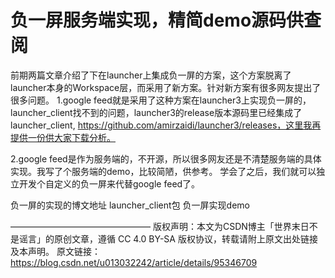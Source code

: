 # 负一屏服务端实现，精简demo源码供查阅
前期两篇文章介绍了下在launcher上集成负一屏的方案，这个方案脱离了launcher本身的Workspace层，而采用了新方案。针对新方案有很多网友提出了很多问题。
1.google feed就是采用了这种方案在launcher3上实现负一屏的，launcher_client找不到的问题，launcher3的release版本源码里已经集成了launcher_client, https://github.com/amirzaidi/launcher3/releases，这里我再提供一份供大家下载分析。

2.google feed是作为服务端的，不开源，所以很多网友还是不清楚服务端的具体实现。我写了个服务端的demo，比较简陋，供参考。
学会了之后，我们就可以独立开发个自定义的负一屏来代替google feed了。

负一屏的实现的博文地址
launcher_client包
负一屏实现demo


————————————————
版权声明：本文为CSDN博主「世界末日不是谣言」的原创文章，遵循 CC 4.0 BY-SA 版权协议，转载请附上原文出处链接及本声明。
原文链接：https://blog.csdn.net/u013032242/article/details/95346709